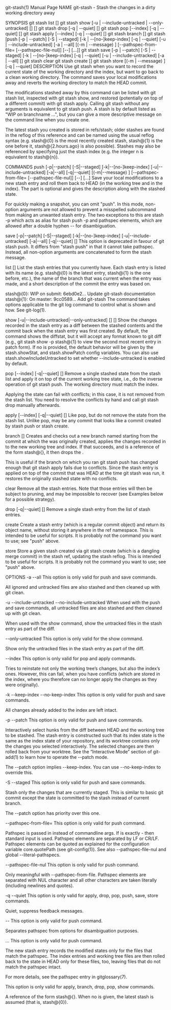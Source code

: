 git-stash(1) Manual Page
NAME
git-stash - Stash the changes in a dirty working directory away

SYNOPSIS
git stash list [<log-options>]
git stash show [-u | --include-untracked | --only-untracked] [<diff-options>] [<stash>]
git stash drop [-q | --quiet] [<stash>]
git stash pop [--index] [-q | --quiet] [<stash>]
git stash apply [--index] [-q | --quiet] [<stash>]
git stash branch <branchname> [<stash>]
git stash [push [-p | --patch] [-S | --staged] [-k | --[no-]keep-index] [-q | --quiet]
             [-u | --include-untracked] [-a | --all] [(-m | --message) <message>]
             [--pathspec-from-file=<file> [--pathspec-file-nul]]
             [--] [<pathspec>…​]]
git stash save [-p | --patch] [-S | --staged] [-k | --[no-]keep-index] [-q | --quiet]
             [-u | --include-untracked] [-a | --all] [<message>]
git stash clear
git stash create [<message>]
git stash store [(-m | --message) <message>] [-q | --quiet] <commit>
DESCRIPTION
Use git stash when you want to record the current state of the working directory and the index, but want to go back to a clean working directory. The command saves your local modifications away and reverts the working directory to match the HEAD commit.

The modifications stashed away by this command can be listed with git stash list, inspected with git stash show, and restored (potentially on top of a different commit) with git stash apply. Calling git stash without any arguments is equivalent to git stash push. A stash is by default listed as "WIP on branchname …​", but you can give a more descriptive message on the command line when you create one.

The latest stash you created is stored in refs/stash; older stashes are found in the reflog of this reference and can be named using the usual reflog syntax (e.g. stash@{0} is the most recently created stash, stash@{1} is the one before it, stash@{2.hours.ago} is also possible). Stashes may also be referenced by specifying just the stash index (e.g. the integer n is equivalent to stash@{n}).

COMMANDS
push [-p|--patch] [-S|--staged] [-k|--[no-]keep-index] [-u|--include-untracked] [-a|--all] [-q|--quiet] [(-m|--message) <message>] [--pathspec-from-file=<file> [--pathspec-file-nul]] [--] [<pathspec>…​]
Save your local modifications to a new stash entry and roll them back to HEAD (in the working tree and in the index). The <message> part is optional and gives the description along with the stashed state.

For quickly making a snapshot, you can omit "push". In this mode, non-option arguments are not allowed to prevent a misspelled subcommand from making an unwanted stash entry. The two exceptions to this are stash -p which acts as alias for stash push -p and pathspec elements, which are allowed after a double hyphen -- for disambiguation.

save [-p|--patch] [-S|--staged] [-k|--[no-]keep-index] [-u|--include-untracked] [-a|--all] [-q|--quiet] [<message>]
This option is deprecated in favour of git stash push. It differs from "stash push" in that it cannot take pathspec. Instead, all non-option arguments are concatenated to form the stash message.

list [<log-options>]
List the stash entries that you currently have. Each stash entry is listed with its name (e.g. stash@{0} is the latest entry, stash@{1} is the one before, etc.), the name of the branch that was current when the entry was made, and a short description of the commit the entry was based on.

stash@{0}: WIP on submit: 6ebd0e2... Update git-stash documentation
stash@{1}: On master: 9cc0589... Add git-stash
The command takes options applicable to the git log command to control what is shown and how. See git-log(1).

show [-u|--include-untracked|--only-untracked] [<diff-options>] [<stash>]
Show the changes recorded in the stash entry as a diff between the stashed contents and the commit back when the stash entry was first created. By default, the command shows the diffstat, but it will accept any format known to git diff (e.g., git stash show -p stash@{1} to view the second most recent entry in patch form). If no <diff-option> is provided, the default behavior will be given by the stash.showStat, and stash.showPatch config variables. You can also use stash.showIncludeUntracked to set whether --include-untracked is enabled by default.

pop [--index] [-q|--quiet] [<stash>]
Remove a single stashed state from the stash list and apply it on top of the current working tree state, i.e., do the inverse operation of git stash push. The working directory must match the index.

Applying the state can fail with conflicts; in this case, it is not removed from the stash list. You need to resolve the conflicts by hand and call git stash drop manually afterwards.

apply [--index] [-q|--quiet] [<stash>]
Like pop, but do not remove the state from the stash list. Unlike pop, <stash> may be any commit that looks like a commit created by stash push or stash create.

branch <branchname> [<stash>]
Creates and checks out a new branch named <branchname> starting from the commit at which the <stash> was originally created, applies the changes recorded in <stash> to the new working tree and index. If that succeeds, and <stash> is a reference of the form stash@{<revision>}, it then drops the <stash>.

This is useful if the branch on which you ran git stash push has changed enough that git stash apply fails due to conflicts. Since the stash entry is applied on top of the commit that was HEAD at the time git stash was run, it restores the originally stashed state with no conflicts.

clear
Remove all the stash entries. Note that those entries will then be subject to pruning, and may be impossible to recover (see Examples below for a possible strategy).

drop [-q|--quiet] [<stash>]
Remove a single stash entry from the list of stash entries.

create
Create a stash entry (which is a regular commit object) and return its object name, without storing it anywhere in the ref namespace. This is intended to be useful for scripts. It is probably not the command you want to use; see "push" above.

store
Store a given stash created via git stash create (which is a dangling merge commit) in the stash ref, updating the stash reflog. This is intended to be useful for scripts. It is probably not the command you want to use; see "push" above.

OPTIONS
-a
--all
This option is only valid for push and save commands.

All ignored and untracked files are also stashed and then cleaned up with git clean.

-u
--include-untracked
--no-include-untracked
When used with the push and save commands, all untracked files are also stashed and then cleaned up with git clean.

When used with the show command, show the untracked files in the stash entry as part of the diff.

--only-untracked
This option is only valid for the show command.

Show only the untracked files in the stash entry as part of the diff.

--index
This option is only valid for pop and apply commands.

Tries to reinstate not only the working tree’s changes, but also the index’s ones. However, this can fail, when you have conflicts (which are stored in the index, where you therefore can no longer apply the changes as they were originally).

-k
--keep-index
--no-keep-index
This option is only valid for push and save commands.

All changes already added to the index are left intact.

-p
--patch
This option is only valid for push and save commands.

Interactively select hunks from the diff between HEAD and the working tree to be stashed. The stash entry is constructed such that its index state is the same as the index state of your repository, and its worktree contains only the changes you selected interactively. The selected changes are then rolled back from your worktree. See the “Interactive Mode” section of git-add(1) to learn how to operate the --patch mode.

The --patch option implies --keep-index. You can use --no-keep-index to override this.

-S
--staged
This option is only valid for push and save commands.

Stash only the changes that are currently staged. This is similar to basic git commit except the state is committed to the stash instead of current branch.

The --patch option has priority over this one.

--pathspec-from-file=<file>
This option is only valid for push command.

Pathspec is passed in <file> instead of commandline args. If <file> is exactly - then standard input is used. Pathspec elements are separated by LF or CR/LF. Pathspec elements can be quoted as explained for the configuration variable core.quotePath (see git-config(1)). See also --pathspec-file-nul and global --literal-pathspecs.

--pathspec-file-nul
This option is only valid for push command.

Only meaningful with --pathspec-from-file. Pathspec elements are separated with NUL character and all other characters are taken literally (including newlines and quotes).

-q
--quiet
This option is only valid for apply, drop, pop, push, save, store commands.

Quiet, suppress feedback messages.

--
This option is only valid for push command.

Separates pathspec from options for disambiguation purposes.

<pathspec>…​
This option is only valid for push command.

The new stash entry records the modified states only for the files that match the pathspec. The index entries and working tree files are then rolled back to the state in HEAD only for these files, too, leaving files that do not match the pathspec intact.

For more details, see the pathspec entry in gitglossary(7).

<stash>
This option is only valid for apply, branch, drop, pop, show commands.

A reference of the form stash@{<revision>}. When no <stash> is given, the latest stash is assumed (that is, stash@{0}).
